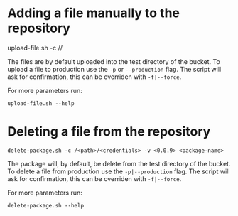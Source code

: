 Adding a file manually to the repository
===

   upload-file.sh -c /<path>/<credentials> <file to upload>

The files are by default uploaded into the test directory of the bucket.
To upload a file to production use the ``-p`` or ``--production`` flag.
The script will ask for confirmation, this can be overriden with ``-f|--force``.

For more parameters run:

	upload-file.sh --help



Deleting a file from the repository
===

	delete-package.sh -c /<path>/<credentials> -v <0.0.9> <package-name>

The package will, by default, be delete from the test directory of the bucket.
To delete a file from production use the ``-p|--production`` flag.
The script will ask for confirmation, this can be overriden with ``-f|--force``.

For more parameters run:

	delete-package.sh --help

